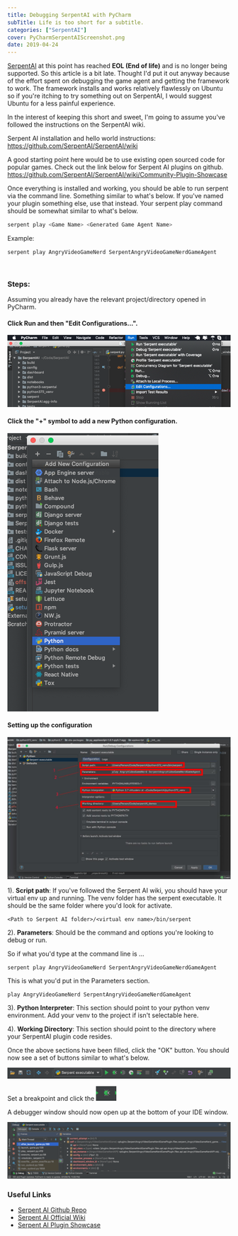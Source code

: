 ```yaml
---
title: Debugging SerpentAI with PyCharm
subTitle: Life is too short for a subtitle.
categories: ["SerpentAI"]
cover: PyCharmSerpentAIScreenshot.png
date: 2019-04-24
---
```



[SerpentAI](https://github.com/SerpentAI/SerpentAI) at this point has reached **EOL (End of life)** and is no longer being supported. So this article is a bit late. 
Thought I'd put it out anyway because of the effort spent on debugging the game agent and getting the framework to work. The framework installs and works relatively flawlessly 
on Ubuntu so if you're itching to try something out on SerpentAI, I would suggest Ubuntu for a less painful experience.   

In the interest of keeping this short and sweet, I'm going to assume you've followed the instructions on the SerpentAI wiki.

Serpent AI installation and hello world instructions:  
https://github.com/SerpentAI/SerpentAI/wiki

A good starting point here would be to use existing open sourced code for popular games. Check out the link below for Serpent AI plugins on
github. 
https://github.com/SerpentAI/SerpentAI/wiki/Community-Plugin-Showcase  

Once everything is installed and working, you should be able to run serpent via the command line. Something similar to what's below. If you've named your
plugin something else, use that instead. Your serpent play command should be somewhat similar to what's below.

```bash
serpent play <Game Name> <Generated Game Agent Name>
```

Example:  
```bash 
serpent play AngryVideoGameNerd SerpentAngryVideoGameNerdGameAgent
``` 
<br>

### Steps:  

Assuming you already have the relevant project/directory opened in PyCharm.

#### Click Run and then "Edit Configurations...".

![Run and Edit Configuration Menu Items](./RunAndEditConfigurationMenuItems.png)

#### Click the "+" symbol to add a new Python configuration. 

![+ Symbol Menu](./PlusSymbolMenu.png)

#### Setting up the configuration
![Debug Configuration](./_DebugConfiguration.jpg)

 
1). **Script path**: If you've followed the Serpent AI wiki, you should have your virtual env up and running. The venv folder has the serpent
executable. It should be the same folder where you'd look for activate. 

```
<Path to Serpent AI folder>/<virtual env name>/bin/serpent
```  

2). **Parameters**: Should be the command and options you're looking to debug or run. 

So if what you'd type at the command line is ...
``` 
serpent play AngryVideoGameNerd SerpentAngryVideoGameNerdGameAgent 
``` 

This is what you'd put in the Parameters section. 
``` 
play AngryVideoGameNerd SerpentAngryVideoGameNerdGameAgent 
``` 

3). **Python Interpreter**: This section should point to your python venv environment. Add your venv to the project if isn't 
selectable here. 

4). **Working Directory**: This section should point to the directory where your SerpentAI plugin code resides.  

Once the above sections have been filled, click the "OK" button. You should now see a set 
of buttons similar to what's below. 

![Debugger Button](./DebuggerButton.png)

Set a breakpoint and click the ![Debug Button](./DebugButton.png)

A debugger window should now open up at the bottom of your IDE window.

![Debugger Window Running](./DebuggerWindowRunning.png)  

### Useful Links
- [Serpent AI Github Repo](https://github.com/SerpentAI/SerpentAI/)
- [Serpent AI Official Wiki](https://github.com/SerpentAI/SerpentAI/wiki)
- [Serpent AI Plugin Showcase](https://github.com/SerpentAI/SerpentAI/wiki/Community-Plugin-Showcase)
